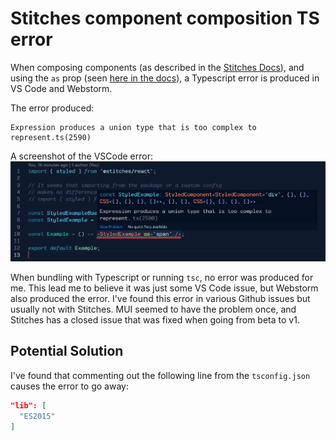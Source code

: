 # Stitches component composition TS error

When composing components (as described in the [Stitches Docs](https://stitches.dev/docs/composing-components)), and using the `as` prop (seen [here in the docs](https://stitches.dev/docs/overriding-styles#overriding-the-html-tag)), a Typescript error is produced in VS Code and Webstorm.

The error produced:

```
Expression produces a union type that is too complex to represent.ts(2590)
```

A screenshot of the VSCode error:
![](./ts-error.png)

When bundling with Typescript or running `tsc`, no error was produced for me. This lead me to believe it was just some VS Code issue, but Webstorm also produced the error. I've found this error in various Github issues but usually not with Stitches. MUI seemed to have the problem once, and Stitches has a closed issue that was fixed when going from beta to v1.

## Potential Solution

I've found that commenting out the following line from the `tsconfig.json` causes the error to go away:

```json
"lib": [
  "ES2015"
]
```
